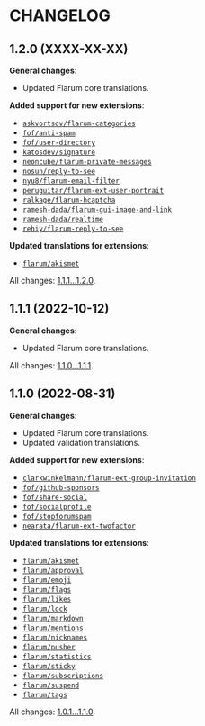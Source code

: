 CHANGELOG
=========


1.2.0 (XXXX-XX-XX)
------------------

**General changes**:

* Updated Flarum core translations.


**Added support for new extensions**:

* [`askvortsov/flarum-categories`](https://github.com/askvortsov1/flarum-categories)
* [`fof/anti-spam`](https://github.com/FriendsOfFlarum/anti-spam)
* [`fof/user-directory`](https://github.com/FriendsOfFlarum/user-directory)
* [`katosdev/signature`](https://github.com/katosdev/signature)
* [`neoncube/flarum-private-messages`](https://github.com/neoncube2/flarum-private-messages)
* [`nosun/reply-to-see`](https://github.com/nosun/flarum-ext-reply2see)
* [`nyu8/flarum-email-filter`](https://github.com/nyu8/flarum-email-filter)
* [`peruguitar/flarum-ext-user-portrait`](https://github.com/Anexsoft/peruguitar-flarum-ext-user-portrait)
* [`ralkage/flarum-hcaptcha`](https://github.com/Ralkage/flarum-hcaptcha)
* [`ramesh-dada/flarum-gui-image-and-link`](https://github.com/ramesh-dada/Flarum-GUI-Image-and-Link)
* [`ramesh-dada/realtime`](https://github.com/ramesh-dada/realtime)
* [`rehiy/flarum-reply-to-see`](https://github.com/rehiy/flarum-reply-to-see)


**Updated translations for extensions**:

* [`flarum/akismet`](https://github.com/flarum/akismet)


All changes: [1.1.1...1.2.0](https://github.com/flarum-lang/swedish/compare/1.1.1...1.2.0).


1.1.1 (2022-10-12)
------------------

**General changes**:

* Updated Flarum core translations.


All changes: [1.1.0...1.1.1](https://github.com/flarum-lang/swedish/compare/1.1.0...1.1.1).


1.1.0 (2022-08-31)
------------------

**General changes**:

* Updated Flarum core translations.
* Updated validation translations.


**Added support for new extensions**:

* [`clarkwinkelmann/flarum-ext-group-invitation`](https://github.com/clarkwinkelmann/flarum-ext-group-invitation)
* [`fof/github-sponsors`](https://github.com/FriendsOfFlarum/github-sponsors)
* [`fof/share-social`](https://github.com/FriendsOfFlarum/share-social)
* [`fof/socialprofile`](https://github.com/FriendsOfFlarum/socialprofile)
* [`fof/stopforumspam`](https://github.com/FriendsOfFlarum/stopforumspam)
* [`nearata/flarum-ext-twofactor`](https://github.com/Nearata/flarum-ext-twofactor)


**Updated translations for extensions**:

* [`flarum/akismet`](https://github.com/flarum/akismet)
* [`flarum/approval`](https://github.com/flarum/approval)
* [`flarum/emoji`](https://github.com/flarum/emoji)
* [`flarum/flags`](https://github.com/flarum/flags)
* [`flarum/likes`](https://github.com/flarum/likes)
* [`flarum/lock`](https://github.com/flarum/lock)
* [`flarum/markdown`](https://github.com/flarum/markdown)
* [`flarum/mentions`](https://github.com/flarum/mentions)
* [`flarum/nicknames`](https://github.com/flarum/nicknames)
* [`flarum/pusher`](https://github.com/flarum/pusher)
* [`flarum/statistics`](https://github.com/flarum/statistics)
* [`flarum/sticky`](https://github.com/flarum/sticky)
* [`flarum/subscriptions`](https://github.com/flarum/subscriptions)
* [`flarum/suspend`](https://github.com/flarum/suspend)
* [`flarum/tags`](https://github.com/flarum/tags)


All changes: [1.0.1...1.1.0](https://github.com/flarum-lang/swedish/compare/1.0.1...1.1.0).


